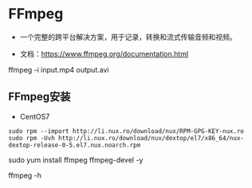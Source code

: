 # FFmpeg

- 一个完整的跨平台解决方案，用于记录，转换和流式传输音频和视频。

- 文档：https://www.ffmpeg.org/documentation.html

ffmpeg -i input.mp4 output.avi


## FFmpeg安装

- CentOS7 

```
sudo rpm --import http://li.nux.ro/download/nux/RPM-GPG-KEY-nux.ro
sudo rpm -Uvh http://li.nux.ro/download/nux/dextop/el7/x86_64/nux-dextop-release-0-5.el7.nux.noarch.rpm
```

sudo yum install ffmpeg ffmpeg-devel -y

ffmpeg -h